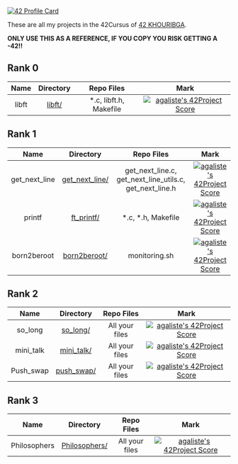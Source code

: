 [![42 Profile Card](https://1337-readme.vercel.app/api/profile?cursus=42cursus&dark=true&email=hide&login=iidkhebb)](https://github.com/mohouyizme/1337-readme)

These are all my projects in the 42Cursus of [42 KHOURIBGA](https://1337.ma/).

**ONLY USE THIS AS A REFERENCE, IF YOU COPY YOU RISK GETTING A -42!!**

## Rank 0

|			Name				|	Directory	| Repo Files | Mark |
|:-----------------------------------:|:------------------:|:--------------:|:--------------:|
libft								|	[libft/](https://github.com/iidkhebb/libft)		| *.c, libft.h, Makefile | [![agaliste's 42Project Score](https://badge42.herokuapp.com/api/project/iidkhebb/Libft)](https://github.com/iidkhebb/42-Cursus/tree/master/Rank%200/libft) |

## Rank 1

|			Name				|	Directory	| Repo Files | Mark |
|:-----------------------------------:|:------------------:|:--------------:|:--------------:|
get_next_line								|	[get_next_line/](https://github.com/iidkhebb/get_next_line)		| get_next_line.c, get_next_line_utils.c, get_next_line.h | [![agaliste's 42Project Score](https://badge42.herokuapp.com/api/project/iidkhebb/get_next_line)](https://github.com/iidkhebb/get_next_line) |
printf								|	[ft_printf/](https://github.com/iidkhebb/ft_printf)		| *.c, *.h, Makefile | [![agaliste's 42Project Score](https://badge42.herokuapp.com/api/project/iidkhebb/ft_printf)](https://github.com/iidkhebb/ft_printf) |
born2beroot								|	[born2beroot/](https://github.com/iidkhebb/born2beroot)		| monitoring.sh | [![agaliste's 42Project Score](https://badge42.herokuapp.com/api/project/iidkhebb/Born2beroot)](https://github.com/iidkhebb/born2beroot) |
## Rank 2

|			Name				|	Directory	| Repo Files | Mark |
|:-----------------------------------:|:------------------:|:--------------:|:--------------:|
so_long								|	[so_long/](https://github.com/iidkhebb/so_long)		|  All your files   | [![agaliste's 42Project Score](https://badge42.herokuapp.com/api/project/iidkhebb/so_long)](https://github.com/iidkhebb/so_long) |
mini_talk								|	[mini_talk/](https://github.com/iidkhebb/mini_talk)		|  All your files   | [![agaliste's 42Project Score](https://badge42.herokuapp.com/api/project/iidkhebb/minitalk)](https://github.com/iidkhebb/minitalk) |
Push_swap							|	[push_swap/](https://github.com/iidkhebb/push_swap)		|  All your files   | [![agaliste's 42Project Score](https://badge42.herokuapp.com/api/project/iidkhebb/push_swap)](https://github.com/iidkhebb/push_swap) |
## Rank 3
|			Name				|	Directory	| Repo Files | Mark |
|:-----------------------------------:|:------------------:|:--------------:|:--------------:|
Philosophers								|	[Philosophers/](https://github.com/iidkhebb/philosophers)		|  All your files   | [![agaliste's 42Project Score](https://badge42.herokuapp.com/api/project/iidkhebb/philosophers)](https://github.com/iidkhebb/philosophers) |
